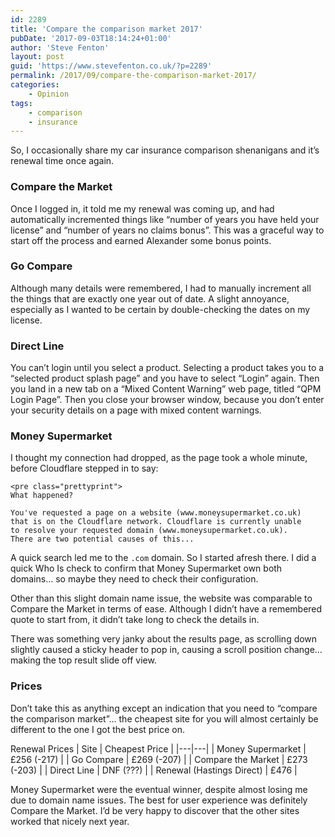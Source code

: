 ```yaml
---
id: 2289
title: 'Compare the comparison market 2017'
pubDate: '2017-09-03T18:14:24+01:00'
author: 'Steve Fenton'
layout: post
guid: 'https://www.stevefenton.co.uk/?p=2289'
permalink: /2017/09/compare-the-comparison-market-2017/
categories:
    - Opinion
tags:
    - comparison
    - insurance
---
```


So, I occasionally share my car insurance comparison shenanigans and it’s renewal time once again.

### Compare the Market

Once I logged in, it told me my renewal was coming up, and had automatically incremented things like “number of years you have held your license” and “number of years no claims bonus”. This was a graceful way to start off the process and earned Alexander some bonus points.

### Go Compare

Although many details were remembered, I had to manually increment all the things that are exactly one year out of date. A slight annoyance, especially as I wanted to be certain by double-checking the dates on my license.

### Direct Line

You can’t login until you select a product. Selecting a product takes you to a “selected product splash page” and you have to select “Login” again. Then you land in a new tab on a “Mixed Content Warning” web page, titled “QPM Login Page”. Then you close your browser window, because you don’t enter your security details on a page with mixed content warnings.

### Money Supermarket

I thought my connection had dropped, as the page took a whole minute, before Cloudflare stepped in to say:

```
<pre class="prettyprint">
What happened?

You've requested a page on a website (www.moneysupermarket.co.uk)
that is on the Cloudflare network. Cloudflare is currently unable
to resolve your requested domain (www.moneysupermarket.co.uk).
There are two potential causes of this...
```

A quick search led me to the `.com` domain. So I started afresh there. I did a quick Who Is check to confirm that Money Supermarket own both domains… so maybe they need to check their configuration.

Other than this slight domain name issue, the website was comparable to Compare the Market in terms of ease. Although I didn’t have a remembered quote to start from, it didn’t take long to check the details in.

There was something very janky about the results page, as scrolling down slightly caused a sticky header to pop in, causing a scroll position change… making the top result slide off view.

### Prices

Don’t take this as anything except an indication that you need to “compare the comparison market”… the cheapest site for you will almost certainly be different to the one I got the best price on.

Renewal Prices
| Site | Cheapest Price |
|---|---|
| Money Supermarket | £256 (-217) |
| Go Compare | £269 (-207) |
| Compare the Market | £273 (-203) |
| Direct Line | DNF (???) |
| Renewal (Hastings Direct) | £476 |

Money Supermarket were the eventual winner, despite almost losing me due to domain name issues. The best for user experience was definitely Compare the Market. I’d be very happy to discover that the other sites worked that nicely next year.